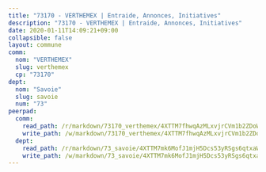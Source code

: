 ```yaml
---
title: "73170 - VERTHEMEX | Entraide, Annonces, Initiatives"
description: "73170 - VERTHEMEX | Entraide, Annonces, Initiatives"
date: 2020-01-11T14:09:21+09:00
collapsible: false
layout: commune
comm:
  nom: "VERTHEMEX"
  slug: verthemex
  cp: "73170"
dept:
  nom: "Savoie"
  slug: savoie
  num: "73"
peerpad:
  comm:
    read_path: /r/markdown/73170_verthemex/4XTTM7fhwqAzMLxvjrCVm1b2ZDoW3SufYrrSke2XvznkX3TXi
    write_path: /w/markdown/73170_verthemex/4XTTM7fhwqAzMLxvjrCVm1b2ZDoW3SufYrrSke2XvznkX3TXi-K3TgTmTtdA8TdmnBchJjqxbCmizNBXcEsKtft7eZMiADjNRrFg6kPSx4GY9EybLUjnPHeD6NWbc85zjZCMcqbtaomWeiV7ABZMj46nCS9Mj7ZJdtcjeNnKwMHfdUTnEdG5RPYk3v
  dept:
    read_path: /r/markdown/73_savoie/4XTTM7mk6MofJ1mjH5Dcs53yRSgs6qtxaWYjKD54ttqHGEMur
    write_path: /w/markdown/73_savoie/4XTTM7mk6MofJ1mjH5Dcs53yRSgs6qtxaWYjKD54ttqHGEMur-K3TgTorsK1WLw8S2EgnkoX8tJEgZgam6ANhvqrVqNfiz9fX8kbMKu5AF1rqzXyxMRZgoVPrb5EERe3PeBhqF1SBfP5G1PJnvsDUF2LQSxevobpkDM4djQDebTYoo6Yx53thenJpY
---
```


